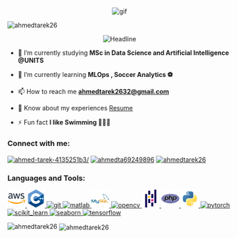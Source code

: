<div align=center>
          <img alt="gif" align="center" src="https://github.com/ahmedtarek26/ahmedtarek26/blob/main/NUX_Octodex.gif" width=300 height=300/>
    </div>

<div align=center>
          <p align="left"> <img src="https://komarev.com/ghpvc/?username=ahmedtarek26&label=Profile%20views&color=0e75b6&style=flat" alt="ahmedtarek26" /> </p>
        <img src="https://readme-typing-svg.herokuapp.com?color=%236FDA44&size=32&center=true&vCenter=true&width=600&height=50&lines=Hi+there+I'm+Ahmed+Tarek+%F0%9F%91%8B;Computer+Science+Student;Passionate+Data+Scientist;Open-Source+Enthusiast" alt="Headline" />
    </div>

- 🔭 I’m currently studying **MSc in Data Science and Artificial Intelligence @UNITS**

- 🌱 I’m currently learning **MLOps , Soccer Analytics ⚽**

- 📫 How to reach me **ahmedtarek2632@gmail.com**

- 📄 Know about my experiences [Resume](https://drive.google.com/file/d/1OCMygMtSrMilVLTxQlEeIHqg_lPgxObD/view?usp=drive_link)

- ⚡ Fun fact **I like Swimming 🏊‍♀️😁**

<h3 align="left">Connect with me:</h3>
<p align="left">

<a href="https://www.linkedin.com/in/ahmed-tarek-4135251b3/?locale=en_US" target="blank"><img align="center" src="https://raw.githubusercontent.com/rahuldkjain/github-profile-readme-generator/master/src/images/icons/Social/linked-in-alt.svg" alt="ahmed-tarek-4135251b3/" height="30" width="40" /></a>
<a href="https://twitter.com/ahmedta69249896" target="blank"><img align="center" src="https://raw.githubusercontent.com/rahuldkjain/github-profile-readme-generator/master/src/images/icons/Social/twitter.svg" alt="ahmedta69249896" height="30" width="40" /></a>
<a href="https://dev.to/ahmedtarek26" target="blank"><img align="center" src="https://raw.githubusercontent.com/rahuldkjain/github-profile-readme-generator/master/src/images/icons/Social/devto.svg" alt="ahmedtarek26" height="30" width="40" /></a>


</p>

<h3 align="left">Languages and Tools:</h3>
<p align="left"> <a href="https://aws.amazon.com" target="_blank" rel="noreferrer"> <img src="https://raw.githubusercontent.com/devicons/devicon/master/icons/amazonwebservices/amazonwebservices-original-wordmark.svg" alt="aws" width="40" height="40"/> </a> <a href="https://www.w3schools.com/cpp/" target="_blank" rel="noreferrer"> <img src="https://raw.githubusercontent.com/devicons/devicon/master/icons/cplusplus/cplusplus-original.svg" alt="cplusplus" width="40" height="40"/> </a> <a href="https://git-scm.com/" target="_blank" rel="noreferrer"> <img src="https://www.vectorlogo.zone/logos/git-scm/git-scm-icon.svg" alt="git" width="40" height="40"/> </a> <a href="https://www.mathworks.com/" target="_blank" rel="noreferrer"> <img src="https://upload.wikimedia.org/wikipedia/commons/2/21/Matlab_Logo.png" alt="matlab" width="40" height="40"/> </a> <a href="https://www.mysql.com/" target="_blank" rel="noreferrer"> <img src="https://raw.githubusercontent.com/devicons/devicon/master/icons/mysql/mysql-original-wordmark.svg" alt="mysql" width="40" height="40"/> </a> <a href="https://opencv.org/" target="_blank" rel="noreferrer"> <img src="https://www.vectorlogo.zone/logos/opencv/opencv-icon.svg" alt="opencv" width="40" height="40"/> </a> <a href="https://pandas.pydata.org/" target="_blank" rel="noreferrer"> <img src="https://raw.githubusercontent.com/devicons/devicon/2ae2a900d2f041da66e950e4d48052658d850630/icons/pandas/pandas-original.svg" alt="pandas" width="40" height="40"/> </a> <a href="https://www.php.net" target="_blank" rel="noreferrer"> <img src="https://raw.githubusercontent.com/devicons/devicon/master/icons/php/php-original.svg" alt="php" width="40" height="40"/> </a> <a href="https://www.python.org" target="_blank" rel="noreferrer"> <img src="https://raw.githubusercontent.com/devicons/devicon/master/icons/python/python-original.svg" alt="python" width="40" height="40"/> </a> <a href="https://pytorch.org/" target="_blank" rel="noreferrer"> <img src="https://www.vectorlogo.zone/logos/pytorch/pytorch-icon.svg" alt="pytorch" width="40" height="40"/> </a> <a href="https://scikit-learn.org/" target="_blank" rel="noreferrer"> <img src="https://upload.wikimedia.org/wikipedia/commons/0/05/Scikit_learn_logo_small.svg" alt="scikit_learn" width="40" height="40"/> </a> <a href="https://seaborn.pydata.org/" target="_blank" rel="noreferrer"> <img src="https://seaborn.pydata.org/_images/logo-mark-lightbg.svg" alt="seaborn" width="40" height="40"/> </a> <a href="https://www.tensorflow.org" target="_blank" rel="noreferrer"> <img src="https://www.vectorlogo.zone/logos/tensorflow/tensorflow-icon.svg" alt="tensorflow" width="40" height="40"/> </a> </p>

<p><img align="left" src="https://github-readme-stats.vercel.app/api/top-langs?username=ahmedtarek26&show_icons=true&locale=en&layout=compact" alt="ahmedtarek26" /></p>

<p>&nbsp;<img align="center" src="https://github-readme-stats.vercel.app/api?username=ahmedtarek26&show_icons=true&locale=en" alt="ahmedtarek26" /></p>
